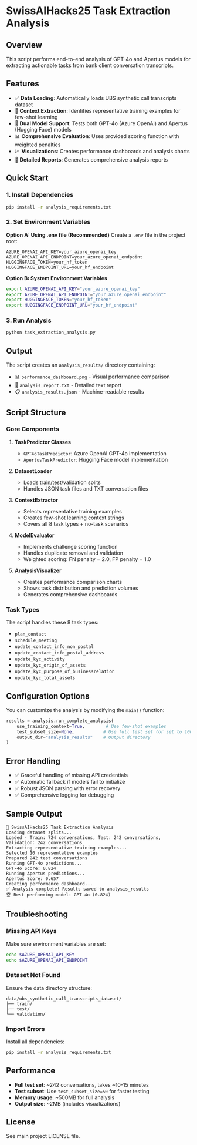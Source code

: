 # SwissAIHacks25 Task Extraction Analysis

## Overview

This script performs end-to-end analysis of GPT-4o and Apertus models for extracting actionable tasks from bank client conversation transcripts.

## Features

- ✅ **Data Loading**: Automatically loads UBS synthetic call transcripts dataset
- 🎯 **Context Extraction**: Identifies representative training examples for few-shot learning
- 🤖 **Dual Model Support**: Tests both GPT-4o (Azure OpenAI) and Apertus (Hugging Face) models
- 📊 **Comprehensive Evaluation**: Uses provided scoring function with weighted penalties
- 📈 **Visualizations**: Creates performance dashboards and analysis charts
- 📝 **Detailed Reports**: Generates comprehensive analysis reports

## Quick Start

### 1. Install Dependencies

```bash
pip install -r analysis_requirements.txt
```

### 2. Set Environment Variables

**Option A: Using .env file (Recommended)**
Create a `.env` file in the project root:
```env
AZURE_OPENAI_API_KEY=your_azure_openai_key
AZURE_OPENAI_API_ENDPOINT=your_azure_openai_endpoint
HUGGINGFACE_TOKEN=your_hf_token
HUGGINGFACE_ENDPOINT_URL=your_hf_endpoint
```

**Option B: System Environment Variables**
```bash
export AZURE_OPENAI_API_KEY="your_azure_openai_key"
export AZURE_OPENAI_API_ENDPOINT="your_azure_openai_endpoint"
export HUGGINGFACE_TOKEN="your_hf_token"
export HUGGINGFACE_ENDPOINT_URL="your_hf_endpoint"
```

### 3. Run Analysis

```bash
python task_extraction_analysis.py
```

## Output

The script creates an `analysis_results/` directory containing:

- 📊 `performance_dashboard.png` - Visual performance comparison
- 📝 `analysis_report.txt` - Detailed text report
- 📋 `analysis_results.json` - Machine-readable results

## Script Structure

### Core Components

1. **TaskPredictor Classes**
   - `GPT4oTaskPredictor`: Azure OpenAI GPT-4o implementation
   - `ApertusTaskPredictor`: Hugging Face model implementation

2. **DatasetLoader**
   - Loads train/test/validation splits
   - Handles JSON task files and TXT conversation files

3. **ContextExtractor**
   - Selects representative training examples
   - Creates few-shot learning context strings
   - Covers all 8 task types + no-task scenarios

4. **ModelEvaluator**
   - Implements challenge scoring function
   - Handles duplicate removal and validation
   - Weighted scoring: FN penalty = 2.0, FP penalty = 1.0

5. **AnalysisVisualizer**
   - Creates performance comparison charts
   - Shows task distribution and prediction volumes
   - Generates comprehensive dashboards

### Task Types

The script handles these 8 task types:
- `plan_contact`
- `schedule_meeting`
- `update_contact_info_non_postal`
- `update_contact_info_postal_address`
- `update_kyc_activity`
- `update_kyc_origin_of_assets`
- `update_kyc_purpose_of_businessrelation`
- `update_kyc_total_assets`

## Configuration Options

You can customize the analysis by modifying the `main()` function:

```python
results = analysis.run_complete_analysis(
    use_training_context=True,        # Use few-shot examples
    test_subset_size=None,           # Use full test set (or set to 100 for testing)
    output_dir="analysis_results"    # Output directory
)
```

## Error Handling

- ✅ Graceful handling of missing API credentials
- ✅ Automatic fallback if models fail to initialize
- ✅ Robust JSON parsing with error recovery
- ✅ Comprehensive logging for debugging

## Sample Output

```
🚀 SwissAIHacks25 Task Extraction Analysis
Loading dataset splits...
Loaded - Train: 724 conversations, Test: 242 conversations, Validation: 242 conversations
Extracting representative training examples...
Selected 10 representative examples
Prepared 242 test conversations
Running GPT-4o predictions...
GPT-4o Score: 0.824
Running Apertus predictions...
Apertus Score: 0.657
Creating performance dashboard...
✅ Analysis complete! Results saved to analysis_results
🏆 Best performing model: GPT-4o (0.824)
```

## Troubleshooting

### Missing API Keys
Make sure environment variables are set:
```bash
echo $AZURE_OPENAI_API_KEY
echo $AZURE_OPENAI_API_ENDPOINT
```

### Dataset Not Found
Ensure the data directory structure:
```
data/ubs_synthetic_call_transcripts_dataset/
├── train/
├── test/
└── validation/
```

### Import Errors
Install all dependencies:
```bash
pip install -r analysis_requirements.txt
```

## Performance

- **Full test set**: ~242 conversations, takes ~10-15 minutes
- **Test subset**: Use `test_subset_size=50` for faster testing
- **Memory usage**: ~500MB for full analysis
- **Output size**: ~2MB (includes visualizations)

## License

See main project LICENSE file.